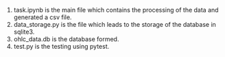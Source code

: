 1. task.ipynb is the main file which contains the processing of the data and generated a csv file.
2. data_storage.py is the file which leads to the storage of the database in sqlite3.
3. ohlc_data.db is the database formed.
4. test.py is the testing using pytest.
